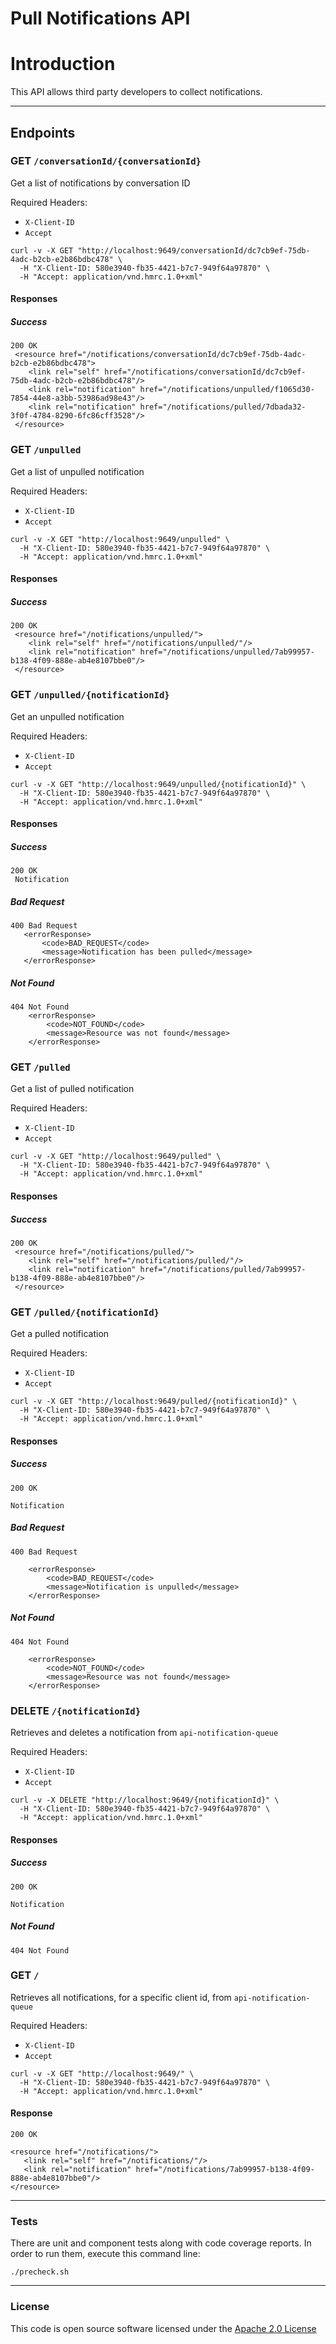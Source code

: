 # Pull Notifications API

# Introduction
This API allows third party developers to collect notifications.

---

## Endpoints

### GET `/conversationId/{conversationId}`

Get a list of notifications by conversation ID

Required Headers:
  - `X-Client-ID`
  - `Accept`

```
curl -v -X GET "http://localhost:9649/conversationId/dc7cb9ef-75db-4adc-b2cb-e2b86bdbc478" \
  -H "X-Client-ID: 580e3940-fb35-4421-b7c7-949f64a97870" \
  -H "Accept: application/vnd.hmrc.1.0+xml"
```

#### Responses
##### Success
```
200 OK
 <resource href="/notifications/conversationId/dc7cb9ef-75db-4adc-b2cb-e2b86bdbc478">
    <link rel="self" href="/notifications/conversationId/dc7cb9ef-75db-4adc-b2cb-e2b86bdbc478"/>
    <link rel="notification" href="/notifications/unpulled/f1065d30-7854-44e8-a3bb-53986ad98e43"/>
    <link rel="notification" href="/notifications/pulled/7dbada32-3f0f-4784-8290-6fc86cff3528"/>
 </resource>
```

### GET `/unpulled`

Get a list of unpulled notification

Required Headers:
  - `X-Client-ID`
  - `Accept`

```
curl -v -X GET "http://localhost:9649/unpulled" \
  -H "X-Client-ID: 580e3940-fb35-4421-b7c7-949f64a97870" \
  -H "Accept: application/vnd.hmrc.1.0+xml"
```

#### Responses
##### Success
```
200 OK
 <resource href="/notifications/unpulled/">
    <link rel="self" href="/notifications/unpulled/"/>
    <link rel="notification" href="/notifications/unpulled/7ab99957-b138-4f09-888e-ab4e8107bbe0"/>
 </resource>
```

### GET `/unpulled/{notificationId}`

Get an unpulled notification

Required Headers:
  - `X-Client-ID`
  - `Accept`

```
curl -v -X GET "http://localhost:9649/unpulled/{notificationId}" \
  -H "X-Client-ID: 580e3940-fb35-4421-b7c7-949f64a97870" \
  -H "Accept: application/vnd.hmrc.1.0+xml"
```

#### Responses
##### Success
```
200 OK
 Notification
```

##### Bad Request
 ```
400 Bad Request
    <errorResponse>
        <code>BAD_REQUEST</code>
        <message>Notification has been pulled</message>
    </errorResponse>
```

##### Not Found
```
404 Not Found
    <errorResponse>
        <code>NOT_FOUND</code>
        <message>Resource was not found</message>
    </errorResponse>
```

### GET `/pulled`

Get a list of pulled notification

Required Headers:
  - `X-Client-ID`
  - `Accept`

```
curl -v -X GET "http://localhost:9649/pulled" \
  -H "X-Client-ID: 580e3940-fb35-4421-b7c7-949f64a97870" \
  -H "Accept: application/vnd.hmrc.1.0+xml"
```

#### Responses
##### Success
```
200 OK
 <resource href="/notifications/pulled/">
    <link rel="self" href="/notifications/pulled/"/>
    <link rel="notification" href="/notifications/pulled/7ab99957-b138-4f09-888e-ab4e8107bbe0"/>
 </resource>
```

### GET `/pulled/{notificationId}`

Get a pulled notification

Required Headers:
  - `X-Client-ID`
  - `Accept`

```
curl -v -X GET "http://localhost:9649/pulled/{notificationId}" \
  -H "X-Client-ID: 580e3940-fb35-4421-b7c7-949f64a97870" \
  -H "Accept: application/vnd.hmrc.1.0+xml"
```

#### Responses
##### Success
```
200 OK

Notification 
```

##### Bad Request

```
400 Bad Request

    <errorResponse>
        <code>BAD_REQUEST</code>
        <message>Notification is unpulled</message>
    </errorResponse>
```

##### Not Found

```
404 Not Found

    <errorResponse>
        <code>NOT_FOUND</code>
        <message>Resource was not found</message>
    </errorResponse>
```

### DELETE `/{notificationId}`

Retrieves and deletes a notification from `api-notification-queue`

Required Headers:
  - `X-Client-ID`
  - `Accept`

```
curl -v -X DELETE "http://localhost:9649/{notificationId}" \
  -H "X-Client-ID: 580e3940-fb35-4421-b7c7-949f64a97870" \
  -H "Accept: application/vnd.hmrc.1.0+xml"
```

#### Responses

##### Success
```
200 OK

Notification
```

##### Not Found

`404 Not Found`

### GET `/`

Retrieves all notifications, for a specific client id, from `api-notification-queue`

Required Headers:
  - `X-Client-ID`
  - `Accept`

```
curl -v -X GET "http://localhost:9649/" \
  -H "X-Client-ID: 580e3940-fb35-4421-b7c7-949f64a97870" \
  -H "Accept: application/vnd.hmrc.1.0+xml"
```

#### Response
```
200 OK

<resource href="/notifications/">
   <link rel="self" href="/notifications/"/>
   <link rel="notification" href="/notifications/7ab99957-b138-4f09-888e-ab4e8107bbe0"/>
</resource>
```

---

### Tests
There are unit and component tests along with code coverage reports.
In order to run them, execute this command line:
```
./precheck.sh
```

---

### License

This code is open source software licensed under the [Apache 2.0 License]("http://www.apache.org/licenses/LICENSE-2.0.html")
